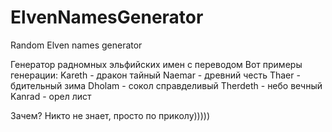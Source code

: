 # ElvenNamesGenerator
Random Elven names generator

Генератор радномных эльфийских имен с переводом
Вот примеры генерации:
Kareth - дракон тайный
Naemar - древний честь
Thaer - бдительный зима
Dholam - сокол справделивый
Therdeth - небо вечный
Kanrad - орел лист

Зачем? Никто не знает, просто по приколу)))))

